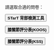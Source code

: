 請選取合適的問卷：<br/>

<a href="STarTback_R1.html"><button style="padding:15px 30px: font-size: 20px: background-colour:#ffc622; font-weight: bold;"> STarT 背部檢測工具</button><a/><br/>

<a href="KOOS.html"><button style="padding:15px 30px: font-size: 20px: background-colour:#ffc622; font-weight: bold;"> 膝關節評分表(KOOS)</button><a/>

<a href="Knee Society Score1.html"><button style="padding:15px 30px: font-size: 20px: background-colour:#ffc622; font-weight: bold;"> 膝關節評分表(KSS)</button><a/>
